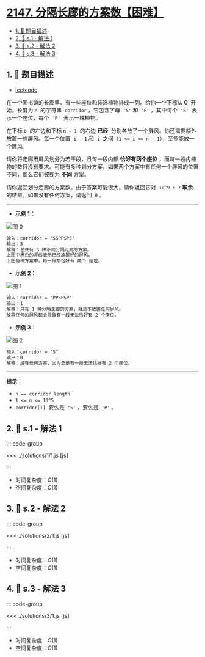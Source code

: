# [2147. 分隔长廊的方案数【困难】](https://github.com/tnotesjs/TNotes.leetcode/tree/main/notes/2147.%20%E5%88%86%E9%9A%94%E9%95%BF%E5%BB%8A%E7%9A%84%E6%96%B9%E6%A1%88%E6%95%B0%E3%80%90%E5%9B%B0%E9%9A%BE%E3%80%91)

<!-- region:toc -->

- [1. 📝 题目描述](#1--题目描述)
- [2. 🎯 s.1 - 解法 1](#2--s1---解法-1)
- [3. 🎯 s.2 - 解法 2](#3--s2---解法-2)
- [4. 🎯 s.3 - 解法 3](#4--s3---解法-3)

<!-- endregion:toc -->

## 1. 📝 题目描述

- [leetcode](https://leetcode.cn/problems/number-of-ways-to-divide-a-long-corridor/)

在一个图书馆的长廊里，有一些座位和装饰植物排成一列。给你一个下标从 **0**  开始，长度为 `n`  的字符串  `corridor` ，它包含字母  `'S'` 和  `'P'` ，其中每个  `'S'`  表示一个座位，每个  `'P'`  表示一株植物。

在下标 `0`  的左边和下标 `n - 1`  的右边 **已经**  分别各放了一个屏风。你还需要额外放置一些屏风。每一个位置  `i - 1` 和  `i`  之间（`1 <= i <= n - 1`），至多能放一个屏风。

请你将走廊用屏风划分为若干段，且每一段内都 **恰好有两个座位** ，而每一段内植物的数目没有要求。可能有多种划分方案，如果两个方案中有任何一个屏风的位置不同，那么它们被视为 **不同** 方案。

请你返回划分走廊的方案数。由于答案可能很大，请你返回它对  `10^9 + 7` **取余**  的结果。如果没有任何方案，请返回  `0` 。

---

- **示例 1：**

![图 0](https://cdn.jsdelivr.net/gh/tnotesjs/imgs@main/2025-09-26-23-45-52.png)

```txt
输入：corridor = "SSPPSPS"
输出：3
解释：总共有 3 种不同分隔走廊的方案。
上图中黑色的竖线表示已经放置好的屏风。
上图每种方案中，每一段都恰好有 两个 座位。
```

- **示例 2：**

![图 1](https://cdn.jsdelivr.net/gh/tnotesjs/imgs@main/2025-09-26-23-45-57.png)

```txt
输入：corridor = "PPSPSP"
输出：1
解释：只有 1 种分隔走廊的方案，就是不放置任何屏风。
放置任何的屏风都会导致有一段无法恰好有 2 个座位。
```

- **示例 3：**

![图 2](https://cdn.jsdelivr.net/gh/tnotesjs/imgs@main/2025-09-26-23-46-03.png)

```txt
输入：corridor = "S"
输出：0
解释：没有任何方案，因为总是有一段无法恰好有 2 个座位。
```

---

**提示：**

- `n == corridor.length`
- `1 <= n <= 10^5`
- `corridor[i]`  要么是  `'S'` ，要么是  `'P'` 。

## 2. 🎯 s.1 - 解法 1

::: code-group

<<< ./solutions/1/1.js [js]

:::

- 时间复杂度：$O(1)$
- 空间复杂度：$O(1)$

## 3. 🎯 s.2 - 解法 2

::: code-group

<<< ./solutions/2/1.js [js]

:::

- 时间复杂度：$O(1)$
- 空间复杂度：$O(1)$

## 4. 🎯 s.3 - 解法 3

::: code-group

<<< ./solutions/3/1.js [js]

:::

- 时间复杂度：$O(1)$
- 空间复杂度：$O(1)$
